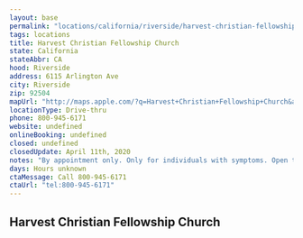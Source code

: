 ```yaml
---
layout: base
permalink: "locations/california/riverside/harvest-christian-fellowship-church/"
tags: locations
title: Harvest Christian Fellowship Church
state: California
stateAbbr: CA
hood: Riverside
address: 6115 Arlington Ave
city: Riverside
zip: 92504
mapUrl: "http://maps.apple.com/?q=Harvest+Christian+Fellowship+Church&address=6115+Arlington+Ave,Riverside,California,92504"
locationType: Drive-thru
phone: 800-945-6171 
website: undefined
onlineBooking: undefined
closed: undefined
closedUpdate: April 11th, 2020
notes: "By appointment only. Only for individuals with symptoms. Open to all."
days: Hours unknown
ctaMessage: Call 800-945-6171 
ctaUrl: "tel:800-945-6171"
---
```

## Harvest Christian Fellowship Church